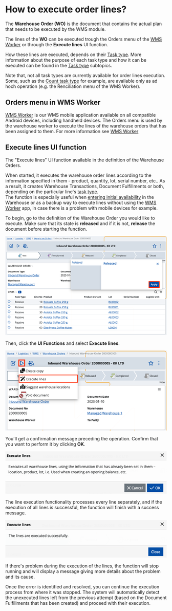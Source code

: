 # How to execute order lines?
The **Warehouse Order (WO)** is the document that contains the actual plan that needs to be executed by the WMS module. 

The lines of the **WO** can be executed trough the Orders menu of the [WMS Worker](xref:wms-worker) or through the **Execute lines** UI function.

How these lines are executed, depends on their [Task type](/modules/logistics/wms/how-it-works/task-types/index.md). More information about the purpose of each task type and how it can be executed can be found in the 
[Task type](/modules/logistics/wms/how-it-works/task-types/index.md) subtopics.

Note that, not all task types are currently available for order lines execution. Some, such as the [Count task type](/modules/logistics/wms/how-it-works/task-types/count.md) for example, 
are available only as ad hoch operation (e.g. the Renciliation menu of the WMS Worker).

## Orders menu in WMS Worker
[WMS Worker](xref:wms-worker) is our WMS mobile application available on all compatible Android devices, including handheld devices. 
The Orders menu is used by the warehouse worker to execute the lines of the warehouse orders that has been assigned to them. For more information see [WMS Worker](xref:wms-worker) 

## Execute lines UI function 

The "Execute lines" UI function available in the definition of the Warehouse Orders.

When started, it executes the warehouse order lines according to the information specified in them - product, quantity, lot, serial number, etc.. As a result, it creates Warehouse Transactions, Document Fulfillments or both, depending on the particular line's [task type](/modules/logistics/wms/how-it-works/task-types/index.md). <br/>The function is especially useful when [entering initial availability](/modules/logistics/wms/how-to/initial-availability.md) in the Warehouse or as a backup way to execute lines without using the [WMS Worker](xref:wms-worker) app, in case there is a problem with mobile devices for example.

To begin, go to the definition of the Warehouse Order you would like to execute. Make sure that its state is **released** and if it is not, **release** the document before starting the function.

![Picture](pictures/release-document.png)

Then, click the **UI Functions** and select **Execute lines**.

![Picture](pictures/executelines.png)

You'll get a confirmation message preceding the operation. Confirm that you want to perform it by clicking **OK**.

![Picture](pictures/warning-message.png)

The line execution functionality processes every line separately, and if the execution of all lines is successful, the function will finish with a success message. 

![Picture](pictures/success.png)

If there's problem during the execution of the lines, the function will stop running and will display a message giving more details about the problem and its cause.

Once the error is identified and resolved, you can continue the execution process from where it was stopped. The system will automatically detect the unexecuted lines left from the previous attempt (based on the Document Fulfillments that has been created) and proceed with their execution.

